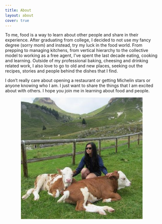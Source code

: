 ```yaml
---
title: About
layout: about
cover: true
---
```


To me, food is a way to learn about other people and share in their experience.  After graduating from college, I decided to not use my fancy degree (sorry mom) and instead, try my luck in the food world.  From prepping to managing kitchens, from vertical hierarchy to the collective model to working as a free agent, I’ve spent the last decade eating, cooking and learning.  Outside of my professional baking, cheesing and drinking related work, I also love to go to old and new places, seeking out the recipes, stories and people behind the dishes that I find.

I don’t really care about opening a restaurant or getting Michelin stars or anyone knowing who I am.  I just want to share the things that I am excited about with others.  I hope you join me in learning about food and people.

<p align="center">
<img src="/assets/linh.jpg" alt="Linh Nguyen">
</p>
